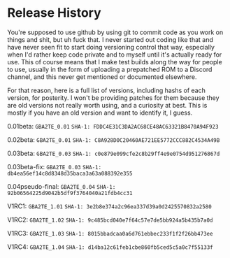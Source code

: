 # Release History

You're supposed to use github by using git to commit code as you work on things and shit, but uh fuck that. I never started out coding like that and have never seen fit to start doing versioning control that way, especially when I'd rather keep code private and to myself until it's actually ready for use. This of course means that I make test builds along the way for people to use, usually in the form of uploading a prepatched ROM to a Discord channel, and this never get mentioned or documented elsewhere.

For that reason, here is a full list of versions, including hashs of each version, for posterity. I won't be providing patches for them because they are old versions not really worth using, and a curiosity at best. This is mostly if you have an old version and want to identify it, I guess.

0.01beta:         `GBA2TE_0.01` `SHA-1: FDDC4E31C3DA2AC68CE48AC63321B8470A94F923`

0.02beta:         `GBA2TE_0.01` `SHA-1: C8A928D0C20460AE721EE5772CCC882C4534A49B`

0.03beta:         `GBA2TE_0.03` `SHA-1: c0e879e099cfe2c8b29ff4e9e0754d951276867d`

0.03beta-fix:     `GBA2TE_0.03` `SHA-1: db4ea56ef14c8d8348d35baca3a63a088392e355`

0.04pseudo-final: `GBA2TE_0.04` `SHA-1: 92b06564225d9042b5df9f3764040a21fdb4cc31`

V1RC1:            `GBA2TE_1.01` `SHA-1: 3e2b8e374a2c96ea337d39a0d2425570832a2580`

V1RC2:            `GBA2TE_1.02` `SHA-1: 9c485bcd040e7f64c57e7de5bb924a5b435b7a0d`

V1RC3:            `GBA2TE_1.03` `SHA-1: 8015bbadcaa0a6d761ebbec233f1f2f26bb473ee`

V1RC4:            `GBA2TE_1.04` `SHA-1: d14ba12c61feb1cbe860fb5ced5c5a0c7f55133f`
